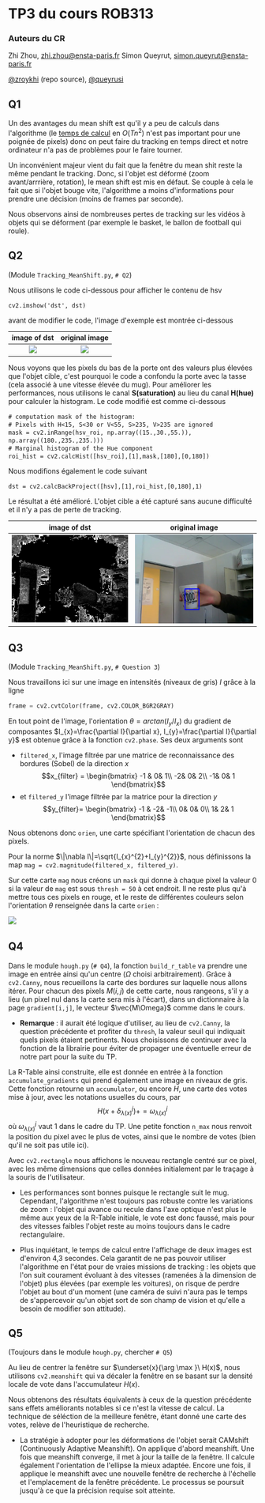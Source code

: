 # TP3 du cours ROB313

### Auteurs du CR
Zhi Zhou, <zhi.zhou@ensta-paris.fr>
 Simon Queyrut,  <simon.queyrut@ensta-paris.fr>
 
 [@zroykhi](https://github.com/zroykhi) (repo source), [@queyrusi][github] 

[github]: http://github.com/queyrusi

Q1
------
Un des avantages du mean shift est qu'il y a peu de calculs dans l'algorithme (le [temps de calcul](https://saravananthirumuruganathan.wordpress.com/2010/04/01/introduction-to-mean-shift-algorithm/) en $O(Tn^{2})$ n'est pas important pour une poignée de pixels) donc on peut faire du tracking en temps direct et notre ordinateur n'a pas de problèmes pour le faire tourner.

Un inconvénient majeur vient du fait que la fenêtre du mean shit reste la même pendant le tracking. Donc, si l'objet est déformé (zoom avant/arrrière, rotation), le mean shift est mis en défaut. 
Se couple à cela le fait que si l'objet bouge vite, l'algorithme a moins d'informations pour prendre une décision (moins de frames par seconde).
 
Nous observons ainsi de nombreuses pertes de tracking sur les vidéos à objets qui se déforment (par exemple le basket, le ballon de football qui roule).

Q2
------
(Module `Tracking_MeanShift.py`, `# Q2`)

Nous utilisons le code ci-dessous pour afficher le contenu de hsv
```
cv2.imshow('dst', dst)
```
avant de modifier le code, l'image d'exemple est montrée ci-dessous

image of dst|original image
:----------:|:------------:
![](https://markdown.data-ensta.fr/uploads/upload_2022427bbbceea30af2b336470dc1732.png) |![](https://markdown.data-ensta.fr/uploads/upload_219c0468862b050c4f585c6e3197faa8.png)


Nous voyons que les pixels du bas de la porte ont des valeurs plus élevées que l'objet cible, c'est pourquoi le code a confondu la porte avec la tasse (cela associé à une vitesse élevée du mug). Pour améliorer les performances, nous utilisons le canal **S(saturation)** au lieu du canal **H(hue)** pour calculer la histogram. Le code modifié est comme ci-dessous
```
# computation mask of the histogram:
# Pixels with H<15, S<30 or V<55, S>235, V>235 are ignored 
mask = cv2.inRange(hsv_roi, np.array((15.,30.,55.)), np.array((180.,235.,235.)))
# Marginal histogram of the Hue component
roi_hist = cv2.calcHist([hsv_roi],[1],mask,[180],[0,180])
```

Nous modifions également le code suivant
```
dst = cv2.calcBackProject([hsv],[1],roi_hist,[0,180],1)
```

Le résultat a été amélioré. L'objet cible a été capturé sans aucune difficulté et il n'y a pas de perte de tracking.

image of dst|original image
:----------:|:------------:
![](./data/images/Frame_dst_0049.png)|![](./data/images/Frame_0049.png)

Q3
-----
(Module `Tracking_MeanShift.py`, `# Question 3`)

Nous travaillons ici sur une image en intensités (niveaux de gris) $I$ grâce à la ligne 
```python
frame = cv2.cvtColor(frame, cv2.COLOR_BGR2GRAY)
```
En tout point de l'image, l'orientation $\theta = arctan(I_{y}/I_{x})$ du gradient de composantes  $I_{x}=\frac{\partial I}{\partial x}, I_{y}=\frac{\partial I}{\partial y}$ est obtenue grâce à la fonction `cv2.phase`. Ses deux arguments sont 
+ `filtered_x`, l'image filtrée par une matrice de reconnaissance des bordures (Sobel) de la direction $x$  $$x_{filter} = \begin{bmatrix}
-1 &  0& 1\\ 
 -2&  0& 2\\ 
 -1&  0& 1
\end{bmatrix}$$
+ et `filtered_y` l'image filtrée par la matrice pour la direction $y$ $$y_{filter}= \begin{bmatrix}
-1 &  -2& -1\\ 
 0&  0& 0\\ 
 1&  2& 1
\end{bmatrix}$$

Nous obtenons donc `orien`, une carte spécifiant l'orientation de chacun des pixels.

Pour la norme $\|\nabla I\|=\sqrt{I_{x}^{2}+I_{y}^{2}}$, nous définissons la map `mag = cv2.magnitude(filtered_x, filtered_y)`. 

Sur cette carte `mag` nous créons un `mask` qui donne à chaque pixel la valeur 0 si la valeur de `mag` est sous `thresh = 50` à cet endroit. Il ne reste plus qu'à mettre tous ces pixels en rouge, et le reste de différentes couleurs selon l'orientation $\theta$ renseignée dans la carte `orien` :

![](https://markdown.data-ensta.fr/uploads/upload_810f9cf8b05841d5889cf69f710d8837.png)


Q4
--------
Dans le module `hough.py` (`# Q4`), la fonction `build_r_table` va prendre une image en entrée ainsi qu'un centre ($\Omega$ choisi arbitrairement). Grâce à `cv2.Canny`, nous recueillons la carte des bordures sur laquelle nous allons itérer. Pour chacun des pixels $M(i,j)$ de cette carte, nous rangeons, s'il y a lieu (un pixel nul dans la carte sera mis à l'écart), dans un dictionnaire à la page `gradient[i,j]`, le vecteur $\vec{M\Omega}$ comme dans le cours.

 + **Remarque** : il aurait été logique d'utiliser, au lieu de `cv2.Canny`, la question précédente et profiter du `thresh`, la valeur seuil qui indiquait quels pixels étaient pertinents. Nous choisissons de continuer avec la fonction de la librairie pour éviter de propager une éventuelle erreur de notre part pour la suite du TP.

La R-Table ainsi construite, elle est donnée en entrée à la fonction `accumulate_gradients` qui prend également une image en niveaux de gris. Cette fonction retourne un `accumulator`, ou encore $H$, une carte des votes mise à jour, avec les notations usuelles du cours, par $$
H\left(x+\delta_{\lambda(x)}^{j}\right)+=\omega_{\lambda(x)}^{j}$$ où $\omega_{\lambda(x)}^{j}$ vaut $1$ dans le cadre du TP. Une petite fonction `n_max` nous renvoit la position du pixel avec le plus de votes, ainsi que le nombre de votes (bien qu'il ne soit pas utile ici). 

Avec `cv2.rectangle` nous affichons le nouveau rectangle centré sur ce pixel, avec les même dimensions que celles données initialement par le traçage à la souris de l'utilisateur.

+ Les performances sont bonnes puisque le rectangle suit le mug. Cependant, l'algorithme n'est toujours pas robuste contre les variations de zoom : l'objet qui avance ou recule dans l'axe optique n'est plus le même aux yeux de la R-Table initiale, le vote est donc faussé, mais pour des vitesses faibles l'objet reste au moins toujours dans le cadre rectangulaire.

+ Plus inquiétant, le temps de calcul entre l'affichage de deux images est d'environ 4,3 secondes. Cela garantit de ne pas pouvoir utiliser l'algorithme en l'état pour de vraies missions de tracking : les objets que l'on suit courament évoluant à des vitesses (ramenées à la dimension de l'objet) plus élevées (par exemple les voitures), on risque de perdre l'objet au bout d'un moment (une caméra de suivi n'aura pas le temps de s'appercevoir qu'un objet sort de son champ de vision et qu'elle a besoin de modifier son attitude). 

Q5
--------
(Toujours dans le module `hough.py`, chercher `# Q5`)

Au lieu de centrer la fenêtre sur $\underset{x}{\arg \max }\ H(x)$, nous utilisons `cv2.meanshift` qui va décaler la fenêtre en se basant sur la densité locale de vote dans l'accumulateur $H(x)$. 

Nous obtenons des résultats équivalents à ceux de la question précédente sans effets améliorants notables si ce n'est la vitesse de calcul. 
La technique de séléction de la meilleure fenêtre, étant donné une carte des votes, relève de l'heuristique de recherche.

+ La stratégie à adopter pour les déformations de l'objet serait CAMshift (Continuously Adaptive Meanshift). On applique d'abord meanshift. Une fois que meanshift converge, il met à jour la taille de la fenêtre. Il calcule également l'orientation de l'ellipse la mieux adaptée. Encore une fois, il applique le meanshift avec une nouvelle fenêtre de recherche à l'échelle et l'emplacement de la fenêtre précédente. Le processus se poursuit jusqu'à ce que la précision requise soit atteinte.

